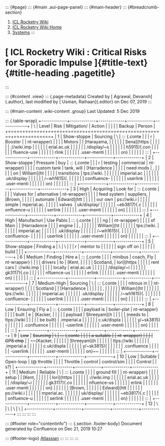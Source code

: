 ::: {#page}
::: {#main .aui-page-panel}
::: {#main-header}
::: {#breadcrumb-section}
1.  [ICL Rocketry Wiki](index.html)
2.  [ICL Rocketry Wiki Home](ICL-Rocketry-Wiki-Home_142270843.html)
3.  [Systems](Systems_142273596.html)
:::

[ ICL Rocketry Wiki : Critical Risks for Sporadic Impulse ]{#title-text} {#title-heading .pagetitle}
========================================================================
:::

::: {#content .view}
::: {.page-metadata}
Created by [ Agrawal, Devansh]{.author}, last modified by [ Usman,
Raihaan]{.editor} on Dec 07, 2019
:::

::: {#main-content .wiki-content .group}
Last Updated: 5 Dec 2019

::: {.table-wrap}
+-------------+-------------+-------------+-------------+-------------+
| \           | Level       | Risk        | Mitigation/ | Action      |
|             |             |             | Backup      | Person      |
+=============+=============+=============+=============+=============+
| 1           | Show-stoppe | Sourcing    | \           | ::: {.conte |
|             | r           | Booster     |             | nt-wrapper} |
|             |             | Motors      |             | [Harayama,  |
|             |             |             |             | Sena](https |
|             |             |             |             | ://wiki.imp |
|             |             |             |             | erial.ac.uk |
|             |             |             |             | /display/~s |
|             |             |             |             | h5915){.con |
|             |             |             |             | fluence-use |
|             |             |             |             | rlink       |
|             |             |             |             | .user-menti |
|             |             |             |             | on}         |
|             |             |             |             | :::         |
+-------------+-------------+-------------+-------------+-------------+
| 2           | Show-stoppe | Pressure    | buy         | ::: {.conte |
|             | r           | testing     | commercial  | nt-wrapper} |
|             |             | custom tank | tank, will  | [Harradence |
|             |             |             | need mods   | ,           |
|             |             |             | on          | William](ht |
|             |             |             | transitions | tps://wiki. |
|             |             |             |             | imperial.ac |
|             |             |             |             | .uk/display |
|             |             |             |             | /~wh1615){. |
|             |             |             |             | confluence- |
|             |             |             |             | userlink    |
|             |             |             |             | .user-menti |
|             |             |             |             | on}         |
|             |             |             |             | :::         |
+-------------+-------------+-------------+-------------+-------------+
| 3           | High        | Acquiring   | Look for    | ::: {.conte |
|             |             | Valves for  | alternative | nt-wrapper} |
|             |             | feed system | suppliers,  | [Brown,     |
|             |             |             | automate    | Edward](htt |
|             |             |             | our own     | ps://wiki.i |
|             |             |             | simple      | mperial.ac. |
|             |             |             | valves      | uk/display/ |
|             |             |             |             | ~eb3817){.c |
|             |             |             |             | onfluence-u |
|             |             |             |             | serlink     |
|             |             |             |             | .user-menti |
|             |             |             |             | on}         |
|             |             |             |             | :::         |
+-------------+-------------+-------------+-------------+-------------+
| 4           | High        | Manufacturi | Use Pablo   | ::: {.conte |
|             |             | ng          |             | nt-wrapper} |
|             |             | of Main     |             | [Harradence |
|             |             | engine      |             | ,           |
|             |             |             |             | William](ht |
|             |             |             |             | tps://wiki. |
|             |             |             |             | imperial.ac |
|             |             |             |             | .uk/display |
|             |             |             |             | /~wh1615){. |
|             |             |             |             | confluence- |
|             |             |             |             | userlink    |
|             |             |             |             | .user-menti |
|             |             |             |             | on}         |
|             |             |             |             | :::         |
+-------------+-------------+-------------+-------------+-------------+
| 5           | Show-stoppe | Finding a   | \           | \           |
|             | r           | mentor to   |             |             |
|             |             | sign off on |             |             |
|             |             | build       |             |             |
+-------------+-------------+-------------+-------------+-------------+
| 6           | Medium      | Finding     | Hire a      | ::: {.conte |
|             |             | minibus     | coach, Fly  | nt-wrapper} |
|             |             | drivers     | to          | [Kent,      |
|             |             |             | Scotland,   | Iori](https |
|             |             |             | rent cars   | ://wiki.imp |
|             |             |             | locally     | erial.ac.uk |
|             |             |             |             | /display/~i |
|             |             |             |             | gk3117){.co |
|             |             |             |             | nfluence-us |
|             |             |             |             | erlink      |
|             |             |             |             | .user-menti |
|             |             |             |             | on}         |
|             |             |             |             | :::         |
+-------------+-------------+-------------+-------------+-------------+
| 7           | Medium-High | Sourcing    | \           | ::: {.conte |
|             |             | nitrous in  |             | nt-wrapper} |
|             |             | Scotland    |             | [Harradence |
|             |             |             |             | ,           |
|             |             |             |             | William](ht |
|             |             |             |             | tps://wiki. |
|             |             |             |             | imperial.ac |
|             |             |             |             | .uk/display |
|             |             |             |             | /~wh1615){. |
|             |             |             |             | confluence- |
|             |             |             |             | userlink    |
|             |             |             |             | .user-menti |
|             |             |             |             | on}         |
|             |             |             |             | :::         |
+-------------+-------------+-------------+-------------+-------------+
| 8           | Low         | Ensuring    | Fly a       | ::: {.conte |
|             |             | payload is  | boiler-plat | nt-wrapper} |
|             |             | built       | e           | [Kacker,    |
|             |             |             | payload     | Shreeyam](h |
|             |             |             | (needs to   | ttps://wiki |
|             |             |             | be built)   | .imperial.a |
|             |             |             |             | c.uk/displa |
|             |             |             |             | y/~sk3815){ |
|             |             |             |             | .confluence |
|             |             |             |             | -userlink   |
|             |             |             |             | .user-menti |
|             |             |             |             | on}         |
|             |             |             |             | :::         |
+-------------+-------------+-------------+-------------+-------------+
| 9           | ~~Low~~     | ~~Sourcing  | \           | ::: {.conte |
|             |             | a suitable  |             | nt-wrapper} |
|             |             | GPS chip~~  |             | ~~[Kacker,  |
|             |             |             |             | Shreeyam](h |
|             |             |             |             | ttps://wiki |
|             |             |             |             | .imperial.a |
|             |             |             |             | c.uk/displa |
|             |             |             |             | y/~sk3815){ |
|             |             |             |             | .confluence |
|             |             |             |             | -userlink   |
|             |             |             |             | .user-menti |
|             |             |             |             | on}~~       |
|             |             |             |             | :::         |
+-------------+-------------+-------------+-------------+-------------+
| 10          | Low         | Suitable    | Open-loop   | (@ throttle |
|             |             | Throttle    | control     | control/sim |
|             |             | Control     |             | s?)         |
+-------------+-------------+-------------+-------------+-------------+
| 11          | Medium      | Reliable    | \           | ::: {.conte |
|             |             | ground fill |             | nt-wrapper} |
|             |             | setup       |             | [Kent,      |
|             |             |             |             | Iori](https |
|             |             |             |             | ://wiki.imp |
|             |             |             |             | erial.ac.uk |
|             |             |             |             | /display/~i |
|             |             |             |             | gk3117){.co |
|             |             |             |             | nfluence-us |
|             |             |             |             | erlink      |
|             |             |             |             | .user-menti |
|             |             |             |             | on}         |
|             |             |             |             | [Brown,     |
|             |             |             |             | Edward](htt |
|             |             |             |             | ps://wiki.i |
|             |             |             |             | mperial.ac. |
|             |             |             |             | uk/display/ |
|             |             |             |             | ~eb3817){.c |
|             |             |             |             | onfluence-u |
|             |             |             |             | serlink     |
|             |             |             |             | .user-menti |
|             |             |             |             | on}         |
|             |             |             |             | :::         |
+-------------+-------------+-------------+-------------+-------------+
| 12          | \           | \           | \           | \           |
+-------------+-------------+-------------+-------------+-------------+
:::
:::
:::
:::

::: {#footer role="contentinfo"}
::: {.section .footer-body}
Document generated by Confluence on Dec 21, 2019 10:27

::: {#footer-logo}
[Atlassian](http://www.atlassian.com/)
:::
:::
:::
:::
